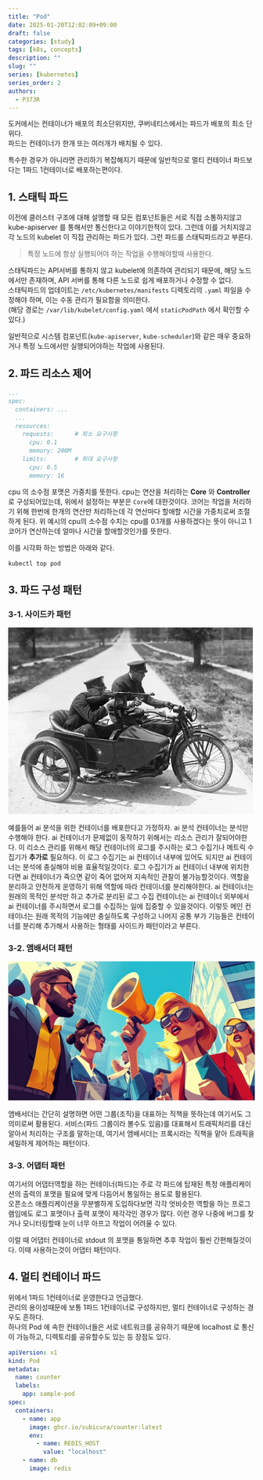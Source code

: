 ```yaml
---
title: "Pod"
date: 2025-01-20T12:02:09+09:00
draft: false
categories: [study]
tags: [k8s, concepts]
description: ""
slug: ""
series: [kubernetes]
series_order: 2
authors:
  - P373R
---
```


도커에서는 컨테이너가 배포의 최소단위지만, 쿠버네티스에서는 파드가 배포의 최소 단위다.  
파드는 컨테이너가 한개 또는 여러개가 배치될 수 있다.  

특수한 경우가 아니라면 관리하기 복잡해지기 때문에 일반적으로 멀티 컨테이너 파드보다는 1파드 1컨테이너로 배포하는편이다.  

## 1. 스태틱 파드

이전에 클러스터 구조에 대해 설명할 때 모든 컴포넌트들은 서로 직접 소통하지않고 kube-apiserver 를 통해서만 통신한다고 이야기한적이 있다. 그런데 이를 거치지않고 각 노드의 kubelet 이 직접 관리하는 파드가 있다. 그런 파드를 스태틱파드라고 부른다.  

> 특정 노드에 항상 실행되어야 하는 작업을 수행해야할때 사용한다.  

스태틱파드는 API서버를 통하지 않고 kubelet에 의존하여 관리되기 때문에, 해당 노드에서만 존재하며, API 서버를 통해 다른 노드로 쉽게 배포하거나 수정할 수 없다.  
스태틱파드의 업데이트는 `/etc/kubernetes/manifests` 디렉토리의 `.yaml` 파일을 수정해야 하며, 이는 수동 관리가 필요함을 의미한다.  
(해당 경로는 `/var/lib/kubelet/config.yaml` 에서 `staticPodPath` 에서 확인할 수 있다.)

일반적으로 시스템 컴포넌트(`kube-apiserver`, `kube-scheduler`)와 같은 매우 중요하거나 특정 노드에서만 실행되어야하는 작업에 사용된다.  

## 2. 파드 리소스 제어

```yaml
...
spec:
  containers: ...
  ...
  resources:
    requests:      # 최소 요구사항
      cpu: 0.1
      memory: 200M
    limits:        # 최대 요구사항
      cpu: 0.5
      memory: 16
```

cpu 의 소수점 포맷은 가중치를 뜻한다. cpu는 연산을 처리하는 **Core** 와 **Controller**로 구성되어있는데, 위에서 설정하는 부분은 `Core`에 대한것이다. 코어는 작업을 처리하기 위해 한번에 한개의 연산만 처리하는데 각 연산마다 할애할 시간을 가중치로써 조절하게 된다. 위 예시의 cpu의 소수점 수치는 cpu를 0.1개를 사용하겠다는 뜻이 아니고 1코어가 연산하는데 얼마나 시간을 할애할것인가를 뜻한다.  

이를 시각화 하는 방법은 아래와 같다.  

```bash
kubectl top pod
```

## 3. 파드 구성 패턴

### 3-1. 사이드카 패턴

![사이드카](./assets/k8s-sidecar.png)

예를들어 ai 분석을 위한 컨테이너를 배포한다고 가정하자. ai 분석 컨테이너는 분석만 수행해야 한다. ai 컨테이너가 문제없이 동작하기 위해서는 리소스 관리가 잘되어야한다. 이 리소스 관리를 위해서 해당 컨테이너의 로그를 주시하는 로그 수집기나 메트릭 수집기가 **추가로** 필요하다. 이 로그 수집기는 ai 컨테이너 내부에 있어도 되지만 ai 컨테이너는 분석에 충실해야 비용 효율적일것이다. 로그 수집기가 ai 컨테이너 내부에 위치한다면 ai 컨테이너가 죽으면 같이 죽어 없어져 지속적인 관찰이 불가능할것이다. 역할을 분리하고 안전하게 운영하기 위해 역할에 따라 컨테이너를 분리해야한다. ai 컨테이너는 원래의 목적인 분석만 하고 추가로 분리된 로그 수집 컨테이너는 ai 컨테이너 외부에서 ai 컨테이너를 주시하면서 로그를 수집하는 일에 집중할 수 있을것이다. 이렇듯 메인 컨테이너는 원래 목적의 기능에만 충실하도록 구성하고 나머지 공통 부가 기능들은 컨테이너를 분리해 추가해서 사용하는 형태를 사이드카 패턴이라고 부른다.  

### 3-2. 앰배서더 패턴

![앰배서더](./assets/k8s-ambassador.jpg)

앰배서더는 간단히 설명하면 어떤 그룹(조직)을 대표하는 직책을 뜻하는데 여기서도 그 의미로써 활용된다. 서비스(파드 그룹이라 볼수도 있음)를 대표해서 트래픽처리를 대신 알아서 처리하는 구조를 말하는데, 여기서 앰배서더는 프록시라는 직책을 맡아 트래픽을 세밀하게 제어하는 패턴이다.  

### 3-3. 어댑터 패턴

여기서의 어댑터역할을 하는 컨테이너(파드)는 주로 각 파드에 탑재된 특정 애플리케이션의 출력의 포맷을 필요에 맞게 다듬어서 통일하는 용도로 활용된다.  
오픈소스 애플리케이션을 무분별하게 도입하다보면 각각 엇비슷한 역할을 하는 프로그램임에도 로그 포맷이나 출력 포맷이 제각각인 경우가 많다. 이런 경우 나중에 버그를 찾거나 모니터링할때 눈이 너무 아프고 작업이 어려울 수 있다.  

이럴 때 어댑터 컨테이너로 stdout 의 포맷을 통일하면 추후 작업이 훨씬 간편해질것이다. 이때 사용하는것이 어댑터 패턴이다.  

## 4. 멀티 컨테이너 파드
위에서 1파드 1컨테이너로 운영한다고 언급했다.  
관리의 용이성때문에 보통 1파드 1컨테이너로 구성하지만, 멀티 컨테이너로 구성하는 경우도 흔하다.  
하나의 Pod 에 속한 컨테이너들은 서로 네트워크를 공유하기 때문에 localhost 로 통신이 가능하고, 디렉토리를 공유할수도 있는 등 장점도 있다.  

```yaml
apiVersion: v1
kind: Pod
metadata:
  name: counter
  labels:
    app: sample-pod
spec:
  containers:
    - name: app
      image: ghcr.io/subicura/counter:latest
      env:
        - name: REDIS_HOST
          value: "localhost"
    - name: db
      image: redis
```